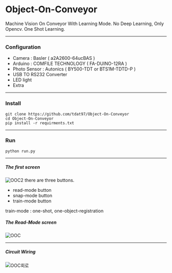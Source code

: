 # Object-On-Conveyor

Machine Vision On Conveyor With Learning Mode.
No Deep Learning, Only Opencv.
One Shot Learning.

---

### Configuration
 - Camera : Basler ( a2A2600-64ucBAS )
 - Arduino : COMFILE TECHNOLOGY ( FA-DUINO-12RA )
 - Photo Sensor : Autonics ( BY500-TDT or BTS1M-TDTD-P )
 - USB TO RS232 Converter
 - LED light
 - Extra

---

### Install

```
git clone https://github.com/tdat97/Object-On-Conveyor
cd Object-On-Conveyor
pip install -r requirments.txt
```

---

### Run

```
python run.py
```

---

##### The first screen
![OOC2](https://user-images.githubusercontent.com/48349693/217760314-98488099-14c1-4c2f-9524-d4c7260c7e78.png)
there are three buttons.
- read-mode button
- snap-mode button
- train-mode button

train-mode : one-shot, one-object-registration


##### The Read-Mode screen
![OOC](https://user-images.githubusercontent.com/48349693/217760413-717d983a-8cee-48a7-a671-35f5a004b5d0.png)

---

##### Circuit Wiring
![OOC회로](https://user-images.githubusercontent.com/48349693/217761864-568f0860-7dad-4d62-a3df-1b19b96a0690.png)









